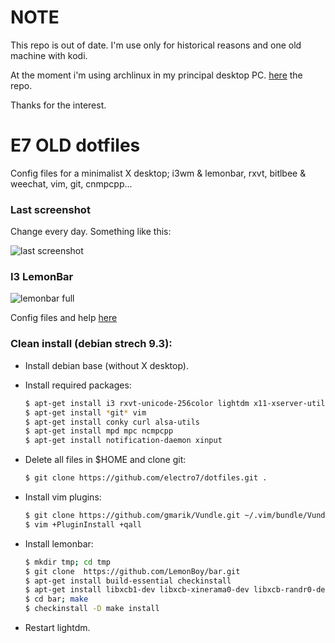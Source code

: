 # NOTE
This repo is out of date. I'm use only for historical reasons and one old
machine with kodi. 

At the moment i'm using archlinux in my principal desktop PC.
[here](https://github.com/electro7/dot_arch) the repo.

Thanks for the interest.

# E7 OLD dotfiles
Config files for a minimalist X desktop; i3wm & lemonbar, rxvt, bitlbee & weechat, vim, git, cnmpcpp...

### Last screenshot

Change every day. Something like this:

![last screenshot](http://i.imgur.com/tzez5a7.png)

### I3 LemonBar

![lemonbar full](http://i.imgur.com/9G8W9gv.png)

Config files and help [here](https://github.com/electro7/dotfiles/tree/master/.i3/lemonbar)

### Clean install (debian strech 9.3):

* Install debian base (without X desktop).

* Install required packages:

    ```sh
    $ apt-get install i3 rxvt-unicode-256color lightdm x11-xserver-utils
    $ apt-get install *git* vim
    $ apt-get install conky curl alsa-utils
    $ apt-get install mpd mpc ncmpcpp
    $ apt-get install notification-daemon xinput

    ```

* Delete all files in $HOME and clone git:

    ```sh
    $ git clone https://github.com/electro7/dotfiles.git .
    ```

* Install vim plugins:

    ```sh
    $ git clone https://github.com/gmarik/Vundle.git ~/.vim/bundle/Vundle.vim
    $ vim +PluginInstall +qall
    ```

* Install lemonbar:

    ```sh
    $ mkdir tmp; cd tmp
    $ git clone  https://github.com/LemonBoy/bar.git
    $ apt-get install build-essential checkinstall
    $ apt-get install libxcb1-dev libxcb-xinerama0-dev libxcb-randr0-dev
    $ cd bar; make
    $ checkinstall -D make install
    ```

* Restart lightdm.    

